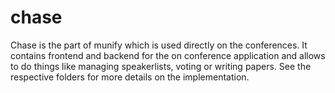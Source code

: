 # chase
Chase is the part of munify which is used directly on the conferences. It contains frontend and backend for the on conference application and allows to do things like managing speakerlists, voting or writing papers. See the respective folders for more details on the implementation.
